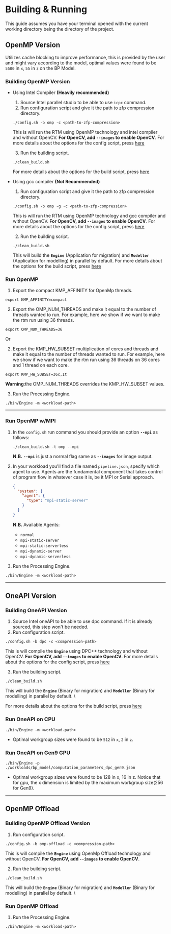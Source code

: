 # Building & Running

This guide assumes you have your terminal opened with the current working directory being the directory of the project.

## OpenMP Version

Utilizes cache blocking to improve performance, this is provided by the user and might vary according to the model,
optimal values were found to be ```5500``` in ```x```, ```55``` in ```z``` on the BP Model.

### Building OpenMP Version

* Using Intel Compiler **(Heavily recommended)**
    1. Source Intel parallel studio to be able to use ```icpc``` command.
    2. Run configuration script and give it the path to zfp compression directory.
    ```shell script
    ./config.sh -b omp -c <path-to-zfp-compression>
    ```
  This is will run the RTM using OpenMP technology and intel compiler and without OpenCV. **For OpenCV,
  add **```--images```** to enable OpenCV**. For more details about the options for the config script,
  press [here](https://gitlab.brightskiesinc.com/parallel-programming/reversetimemigration/-/wikis/projects/openmp_rtm/config.sh)

    3. Run the building script.

    ```shell script
    ./clean_build.sh
    ```
  For more details about the options for the build script,
  press [here](https://gitlab.brightskiesinc.com/parallel-programming/reversetimemigration/-/wikis/projects/openmp_rtm/clean_build.sh)
* Using gcc compiler **(Not Recommended)**
    1. Run configuration script and give it the path to zfp compression directory.
    ```shell script
    ./config.sh -b omp -g -c <path-to-zfp-compression>
    ```
  This is will run the RTM using OpenMP technology and gcc compiler and without OpenCV. **For OpenCV,
  add **```--images```** to enable OpenCV**. For more details about the options for the config script,
  press [here](https://gitlab.brightskiesinc.com/parallel-programming/reversetimemigration/-/wikis/projects/openmp_rtm/config.sh)

    2. Run the building script.
    ```shell script
    ./clean_build.sh
    ```
  This will build the **```Engine```** (Application for migration) and **```Modeller```** (Application for modelling) in
  parallel by default. For more details about the options for the build script,
  press [here](https://gitlab.brightskiesinc.com/parallel-programming/reversetimemigration/-/wikis/projects/openmp_rtm/clean_build.sh)

### Run OpenMP

1. Export the compact KMP_AFFINITY for OpenMp threads.

```shell script
export KMP_AFFINITY=compact
```

2. Export the OMP_NUM_THREADS and make it equal to the number of threads wanted to run. For example, here we show if we
   want to make the rtm run using 36 threads.

```shell script
export OMP_NUM_THREADS=36
```

Or

2. Export the KMP_HW_SUBSET multiplication of cores and threads and make it equal to the number of threads wanted to
   run. For example, here we show if we want to make the rtm run using 36 threads on 36 cores and 1 thread on each core.

```shell script
export KMP_HW_SUBSET=36c,1t
```

**Warning**:the OMP_NUM_THREADS overrides the KMP_HW_SUBSET values.

3. Run the Processing Engine.

```shell script
./bin/Engine -m <workload-path>
```

---

### Run OpenMP w/MPI

1. In the ```config.sh``` run command you should provide an option **```--mpi```** as follows:
    ```shell script
    ./clean_build.sh -t omp --mpi
    ```
   <b>N.B.</b> **```--mpi```** is just a normal flag same as **```--images```** for image output.

2. In your workload you'll find a file named ```pipeline.json```, specify which agent to use. Agents are the fundamental
   component that takes control of program flow in whatever case it is, be it MPI or Serial approach.
   ```json
   {
     "system": {
       "agent": {
         "type": "mpi-static-server"
       }
     }
   }
   ```
   **N.B.** Available Agents:
    * ```normal```
    * ```mpi-static-server```
    * ```mpi-static-serverless```
    * ```mpi-dynamic-server```
    * ```mpi-dynamic-serverless```

3. Run the Processing Engine.

```shell script
./bin/Engine -m <workload-path>
```

---

## OneAPI Version

### Building OneAPI Version

1. Source Intel oneAPI to be able to use dpc command. If it is already sourced, this step won't be needed.
2. Run configuration script.

```shell script
./config.sh -b dpc -c <compression-path>
```

This is will compile the **```Engine```** using DPC++ technology and without OpenCV. **For OpenCV,
add **```--images```** to enable OpenCV**. For more details about the options for the config script,
press [here](https://gitlab.brightskiesinc.com/parallel-programming/reversetimemigration/-/wikis/projects/openmp_rtm/config.sh)

3. Run the building script.

```shell script
./clean_build.sh
```

This will build the **```Engine```** (Binary for migration) and **```Modeller```** (Binary for modelling) in parallel by
default. \

For more details about the options for the build script,
press [here](https://gitlab.brightskiesinc.com/parallel-programming/reversetimemigration/-/wikis/projects/openmp_rtm/clean_build.sh)

### Run OneAPI on CPU

```shell script
./bin/Engine -m <workload-path>
```

* Optimal workgroup sizes were found to be ```512``` in ```x```, ```2``` in ```z```.

### Run OneAPI on Gen9 GPU

```shell script
./bin/Engine -p ./workloads/bp_model/computation_parameters_dpc_gen9.json
```

* Optimal workgroup sizes were found to be 128 in x, 16 in z. Notice that for gpu, the x dimension is limited by the
  maximum workgroup size(256 for Gen9).

---
## OpenMP Offload

### Building OpenMP Offload Version

1. Run configuration script.

```shell script
./config.sh -b omp-offload -c <compression-path>
```

This is will compile the **```Engine```** using OpenMp Offload technology and without OpenCV. **For OpenCV,
add **```--images```** to enable OpenCV**.

2. Run the building script.

```shell script
./clean_build.sh
```

This will build the **```Engine```** (Binary for migration) and **```Modeller```** (Binary for modelling) in parallel by
default. \

### Run OpenMP Offload

1. Run the Processing Engine.

```shell script
./bin/Engine -m <workload-path>
```
